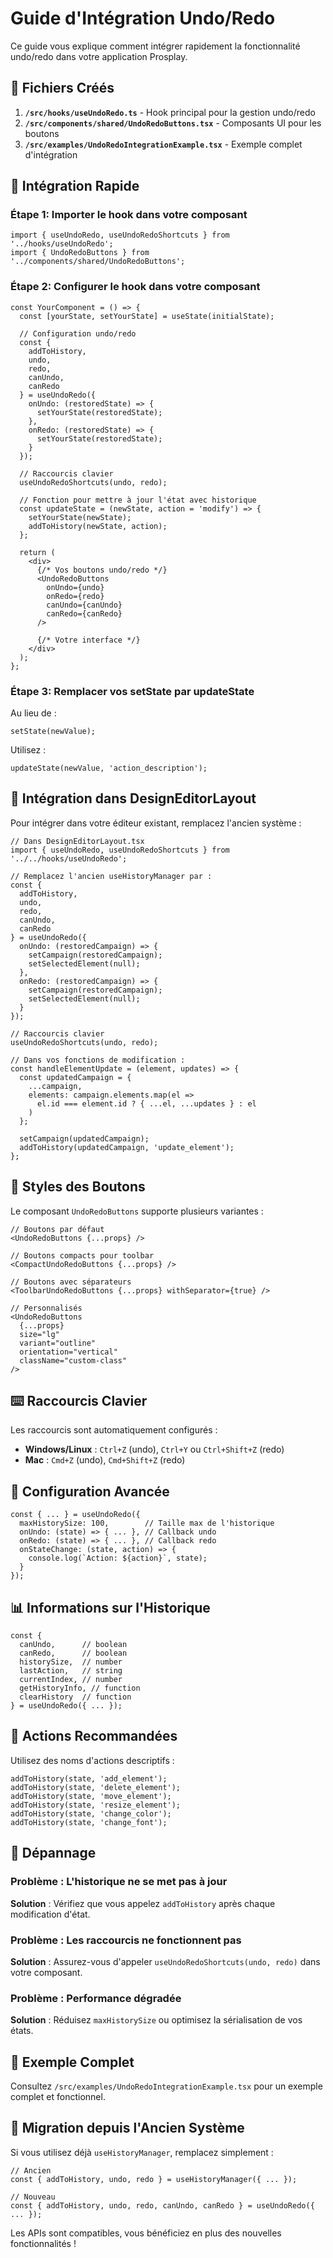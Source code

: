 # Guide d'Intégration Undo/Redo

Ce guide vous explique comment intégrer rapidement la fonctionnalité undo/redo dans votre application Prosplay.

## 📁 Fichiers Créés

1. **`/src/hooks/useUndoRedo.ts`** - Hook principal pour la gestion undo/redo
2. **`/src/components/shared/UndoRedoButtons.tsx`** - Composants UI pour les boutons
3. **`/src/examples/UndoRedoIntegrationExample.tsx`** - Exemple complet d'intégration

## 🚀 Intégration Rapide

### Étape 1: Importer le hook dans votre composant

```tsx
import { useUndoRedo, useUndoRedoShortcuts } from '../hooks/useUndoRedo';
import { UndoRedoButtons } from '../components/shared/UndoRedoButtons';
```

### Étape 2: Configurer le hook dans votre composant

```tsx
const YourComponent = () => {
  const [yourState, setYourState] = useState(initialState);

  // Configuration undo/redo
  const {
    addToHistory,
    undo,
    redo,
    canUndo,
    canRedo
  } = useUndoRedo({
    onUndo: (restoredState) => {
      setYourState(restoredState);
    },
    onRedo: (restoredState) => {
      setYourState(restoredState);
    }
  });

  // Raccourcis clavier
  useUndoRedoShortcuts(undo, redo);

  // Fonction pour mettre à jour l'état avec historique
  const updateState = (newState, action = 'modify') => {
    setYourState(newState);
    addToHistory(newState, action);
  };

  return (
    <div>
      {/* Vos boutons undo/redo */}
      <UndoRedoButtons
        onUndo={undo}
        onRedo={redo}
        canUndo={canUndo}
        canRedo={canRedo}
      />
      
      {/* Votre interface */}
    </div>
  );
};
```

### Étape 3: Remplacer vos setState par updateState

Au lieu de :
```tsx
setState(newValue);
```

Utilisez :
```tsx
updateState(newValue, 'action_description');
```

## 🎯 Intégration dans DesignEditorLayout

Pour intégrer dans votre éditeur existant, remplacez l'ancien système :

```tsx
// Dans DesignEditorLayout.tsx
import { useUndoRedo, useUndoRedoShortcuts } from '../../hooks/useUndoRedo';

// Remplacez l'ancien useHistoryManager par :
const {
  addToHistory,
  undo,
  redo,
  canUndo,
  canRedo
} = useUndoRedo({
  onUndo: (restoredCampaign) => {
    setCampaign(restoredCampaign);
    setSelectedElement(null);
  },
  onRedo: (restoredCampaign) => {
    setCampaign(restoredCampaign);
    setSelectedElement(null);
  }
});

// Raccourcis clavier
useUndoRedoShortcuts(undo, redo);

// Dans vos fonctions de modification :
const handleElementUpdate = (element, updates) => {
  const updatedCampaign = {
    ...campaign,
    elements: campaign.elements.map(el => 
      el.id === element.id ? { ...el, ...updates } : el
    )
  };
  
  setCampaign(updatedCampaign);
  addToHistory(updatedCampaign, 'update_element');
};
```

## 🎨 Styles des Boutons

Le composant `UndoRedoButtons` supporte plusieurs variantes :

```tsx
// Boutons par défaut
<UndoRedoButtons {...props} />

// Boutons compacts pour toolbar
<CompactUndoRedoButtons {...props} />

// Boutons avec séparateurs
<ToolbarUndoRedoButtons {...props} withSeparator={true} />

// Personnalisés
<UndoRedoButtons
  {...props}
  size="lg"
  variant="outline"
  orientation="vertical"
  className="custom-class"
/>
```

## ⌨️ Raccourcis Clavier

Les raccourcis sont automatiquement configurés :

- **Windows/Linux** : `Ctrl+Z` (undo), `Ctrl+Y` ou `Ctrl+Shift+Z` (redo)
- **Mac** : `Cmd+Z` (undo), `Cmd+Shift+Z` (redo)

## 🔧 Configuration Avancée

```tsx
const { ... } = useUndoRedo({
  maxHistorySize: 100,        // Taille max de l'historique
  onUndo: (state) => { ... }, // Callback undo
  onRedo: (state) => { ... }, // Callback redo
  onStateChange: (state, action) => {
    console.log(`Action: ${action}`, state);
  }
});
```

## 📊 Informations sur l'Historique

```tsx
const {
  canUndo,      // boolean
  canRedo,      // boolean
  historySize,  // number
  lastAction,   // string
  currentIndex, // number
  getHistoryInfo, // function
  clearHistory  // function
} = useUndoRedo({ ... });
```

## 🎯 Actions Recommandées

Utilisez des noms d'actions descriptifs :

```tsx
addToHistory(state, 'add_element');
addToHistory(state, 'delete_element');
addToHistory(state, 'move_element');
addToHistory(state, 'resize_element');
addToHistory(state, 'change_color');
addToHistory(state, 'change_font');
```

## 🐛 Dépannage

### Problème : L'historique ne se met pas à jour
**Solution** : Vérifiez que vous appelez `addToHistory` après chaque modification d'état.

### Problème : Les raccourcis ne fonctionnent pas
**Solution** : Assurez-vous d'appeler `useUndoRedoShortcuts(undo, redo)` dans votre composant.

### Problème : Performance dégradée
**Solution** : Réduisez `maxHistorySize` ou optimisez la sérialisation de vos états.

## 📝 Exemple Complet

Consultez `/src/examples/UndoRedoIntegrationExample.tsx` pour un exemple complet et fonctionnel.

## 🔄 Migration depuis l'Ancien Système

Si vous utilisez déjà `useHistoryManager`, remplacez simplement :

```tsx
// Ancien
const { addToHistory, undo, redo } = useHistoryManager({ ... });

// Nouveau
const { addToHistory, undo, redo, canUndo, canRedo } = useUndoRedo({ ... });
```

Les APIs sont compatibles, vous bénéficiez en plus des nouvelles fonctionnalités !
